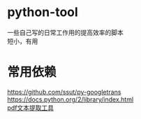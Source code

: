 # python-tool
一些自己写的日常工作用的提高效率的脚本           
短小，有用               
# 常用依赖
https://github.com/ssut/py-googletrans         
https://docs.python.org/2/library/index.html    
[pdf文本提取工具](https://github.com/euske/pdfminer)    
